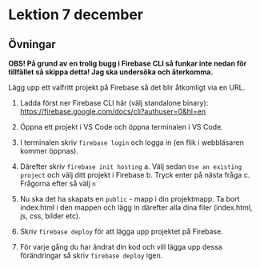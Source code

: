 # Lektion 7 december

## Övningar

**OBS! På grund av en trolig bugg i Firebase CLI så funkar inte nedan för tillfället så skippa detta! Jag ska undersöka och återkomma.**

Lägg upp ett valfritt projekt på Firebase så det blir åtkomligt via en URL.

1. Ladda först ner Firebase CLI här (välj standalone binary): https://firebase.google.com/docs/cli?authuser=0&hl=en

2. Öppna ett projekt i VS Code och öppna terminalen i VS Code.

3. I terminalen skriv `firebase login` och logga in (en flik i webbläsaren kommer öppnas).

4. Därefter skriv `firebase init hosting`
    a. Välj sedan `Use an existing project` och välj ditt projekt i Firebase
    b. Tryck enter på nästa fråga
    c. Frågorna efter så välj `n`

5. Nu ska det ha skapats en `public` - mapp i din projektmapp. Ta bort index.html i den mappen och lägg in därefter alla dina filer (index.html, js, css, bilder etc).

6. Skriv `firebase deploy` för att lägga upp projektet på Firebase.

7. För varje gång du har ändrat din kod och vill lägga upp dessa förändringar så skriv `firebase deploy` igen.